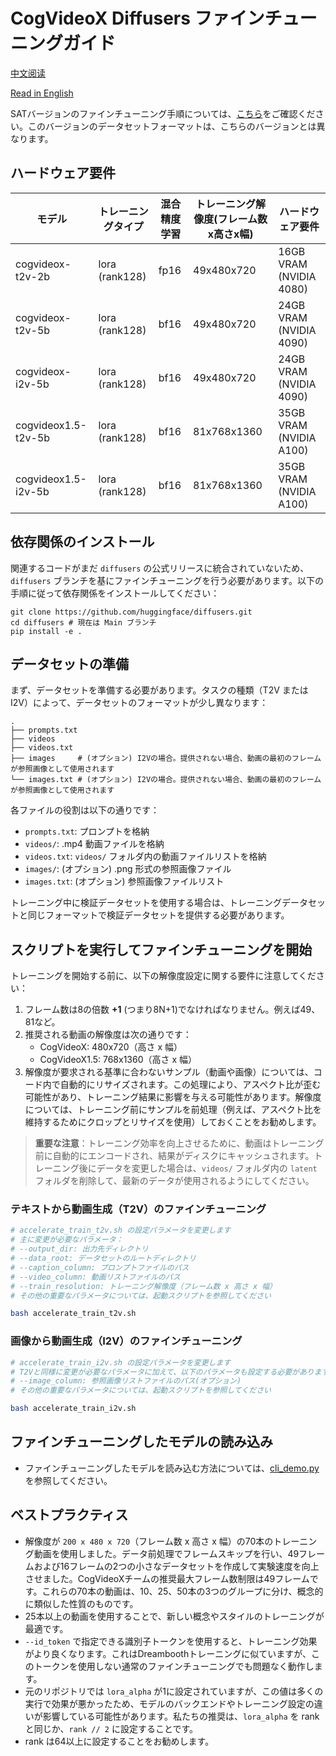 # CogVideoX Diffusers ファインチューニングガイド

[中文阅读](./README_zh.md)

[Read in English](./README.md)

SATバージョンのファインチューニング手順については、[こちら](../sat/README_zh.md)をご確認ください。このバージョンのデータセットフォーマットは、こちらのバージョンとは異なります。

## ハードウェア要件

| モデル                | トレーニングタイプ | 混合精度学習 | トレーニング解像度(フレーム数x高さx幅) | ハードウェア要件 |
|----------------------|-----------------|------------|----------------------------------|----------------|
| cogvideox-t2v-2b     | lora (rank128)  | fp16       | 49x480x720                      | 16GB VRAM (NVIDIA 4080) |
| cogvideox-t2v-5b     | lora (rank128)  | bf16       | 49x480x720                      | 24GB VRAM (NVIDIA 4090) |
| cogvideox-i2v-5b     | lora (rank128)  | bf16       | 49x480x720                      | 24GB VRAM (NVIDIA 4090) |
| cogvideox1.5-t2v-5b  | lora (rank128)  | bf16       | 81x768x1360                     | 35GB VRAM (NVIDIA A100) |
| cogvideox1.5-i2v-5b  | lora (rank128)  | bf16       | 81x768x1360                     | 35GB VRAM (NVIDIA A100) |


## 依存関係のインストール

関連するコードがまだ `diffusers` の公式リリースに統合されていないため、`diffusers` ブランチを基にファインチューニングを行う必要があります。以下の手順に従って依存関係をインストールしてください：

```shell
git clone https://github.com/huggingface/diffusers.git
cd diffusers # 現在は Main ブランチ
pip install -e .
```

## データセットの準備

まず、データセットを準備する必要があります。タスクの種類（T2V または I2V）によって、データセットのフォーマットが少し異なります：

```
.
├── prompts.txt
├── videos
├── videos.txt
├── images     # (オプション) I2Vの場合。提供されない場合、動画の最初のフレームが参照画像として使用されます
└── images.txt # (オプション) I2Vの場合。提供されない場合、動画の最初のフレームが参照画像として使用されます
```

各ファイルの役割は以下の通りです：
- `prompts.txt`: プロンプトを格納
- `videos/`: .mp4 動画ファイルを格納
- `videos.txt`: `videos/` フォルダ内の動画ファイルリストを格納
- `images/`: (オプション) .png 形式の参照画像ファイル
- `images.txt`: (オプション) 参照画像ファイルリスト

トレーニング中に検証データセットを使用する場合は、トレーニングデータセットと同じフォーマットで検証データセットを提供する必要があります。

## スクリプトを実行してファインチューニングを開始

トレーニングを開始する前に、以下の解像度設定に関する要件に注意してください：

1. フレーム数は8の倍数 **+1** (つまり8N+1)でなければなりません。例えば49、81など。
2. 推奨される動画の解像度は次の通りです：
   - CogVideoX: 480x720（高さ x 幅）
   - CogVideoX1.5: 768x1360（高さ x 幅）
3. 解像度が要求される基準に合わないサンプル（動画や画像）については、コード内で自動的にリサイズされます。この処理により、アスペクト比が歪む可能性があり、トレーニング結果に影響を与える可能性があります。解像度については、トレーニング前にサンプルを前処理（例えば、アスペクト比を維持するためにクロップとリサイズを使用）しておくことをお勧めします。

> **重要な注意**：トレーニング効率を向上させるために、動画はトレーニング前に自動的にエンコードされ、結果がディスクにキャッシュされます。トレーニング後にデータを変更した場合は、`videos/` フォルダ内の `latent` フォルダを削除して、最新のデータが使用されるようにしてください。

### テキストから動画生成（T2V）のファインチューニング

```bash
# accelerate_train_t2v.sh の設定パラメータを変更します
# 主に変更が必要なパラメータ：
# --output_dir: 出力先ディレクトリ
# --data_root: データセットのルートディレクトリ
# --caption_column: プロンプトファイルのパス
# --video_column: 動画リストファイルのパス
# --train_resolution: トレーニング解像度（フレーム数 x 高さ x 幅）
# その他の重要なパラメータについては、起動スクリプトを参照してください

bash accelerate_train_t2v.sh
```

### 画像から動画生成（I2V）のファインチューニング

```bash
# accelerate_train_i2v.sh の設定パラメータを変更します
# T2Vと同様に変更が必要なパラメータに加えて、以下のパラメータも設定する必要があります：
# --image_column: 参照画像リストファイルのパス(オプション)
# その他の重要なパラメータについては、起動スクリプトを参照してください

bash accelerate_train_i2v.sh
```

## ファインチューニングしたモデルの読み込み

+ ファインチューニングしたモデルを読み込む方法については、[cli_demo.py](../inference/cli_demo.py)を参照してください。

## ベストプラクティス

+ 解像度が `200 x 480 x 720`（フレーム数 x 高さ x 幅）の70本のトレーニング動画を使用しました。データ前処理でフレームスキップを行い、49フレームおよび16フレームの2つの小さなデータセットを作成して実験速度を向上させました。CogVideoXチームの推奨最大フレーム数制限は49フレームです。これらの70本の動画は、10、25、50本の3つのグループに分け、概念的に類似した性質のものです。
+ 25本以上の動画を使用することで、新しい概念やスタイルのトレーニングが最適です。
+ `--id_token` で指定できる識別子トークンを使用すると、トレーニング効果がより良くなります。これはDreamboothトレーニングに似ていますが、このトークンを使用しない通常のファインチューニングでも問題なく動作します。
+ 元のリポジトリでは `lora_alpha` が1に設定されていますが、この値は多くの実行で効果が悪かったため、モデルのバックエンドやトレーニング設定の違いが影響している可能性があります。私たちの推奨は、`lora_alpha` を rank と同じか、`rank // 2` に設定することです。
+ rank は64以上に設定することをお勧めします。